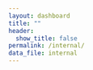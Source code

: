 ```yaml
---
layout: dashboard
title: ""
header:
  show_title: false
permalink: /internal/
data_file: internal
---
```

